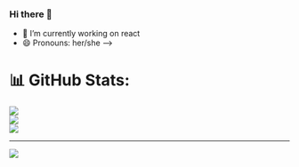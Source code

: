 ### Hi there 👋




- 🔭 I’m currently working on react
- 😄 Pronouns: her/she
-->
# 📊 GitHub Stats:
![](https://github-readme-stats.vercel.app/api?username=kirtisikka1211&theme=dark&hide_border=false&include_all_commits=false&count_private=false)<br/>
![](https://github-readme-streak-stats.herokuapp.com/?user=kirtisikka1211&theme=dark&hide_border=false)<br/>
![](https://github-readme-stats.vercel.app/api/top-langs/?username=kirtisikka1211&theme=dark&hide_border=false&include_all_commits=false&count_private=false&layout=compact)

---
[![](https://visitcount.itsvg.in/api?id=kirtisikka1211&icon=0&color=0)](https://visitcount.itsvg.in)

<!-- Proudly created with GPRM ( https://gprm.itsvg.in ) -->
